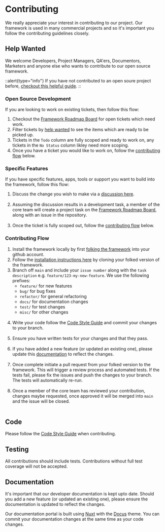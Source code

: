 # Contributing

We really appreciate your interest in contributing to our project. Our framework is used in many commercial projects and so it's important you follow the contributing guidelines closely.

## Help Wanted

We welcome Developers, Project Managers, QA'ers, Documentors, Marketers and anyone else who wants to contribute to our open source framework. 

::alert{type="info"}
If you have not contributed to an open soure project before, [checkout this helpful guide](https://opensource.guide/how-to-contribute/).
::

### Open Source Development

If you are looking to work on existing tickets, then follow this flow:

1. Checkout the [Framework Roadmap Board](https://github.com/orgs/juicyllama/projects/8) for open tickets which need work. 
2. Filter tickets by [help wanted](https://github.com/orgs/juicyllama/projects/8/views/1?filterQuery=label%3A%22help+wanted%22) to see the items which are ready to be picked up.
3. Tickets in the `Todo` column are fully scoped and ready to work on, any tickets in the `No Status` column likley need more scoping. 
4. Once you have a ticket you would like to work on, follow the [contributing flow](#contributing-flow) below.


### Specific Features

If you have specific features, apps, tools or support you want to build into the framework, follow this flow:

1. Discuss the change you wish to make via a [discussion here](https://github.com/juicyllama/framework/discussions).<br><br>
2. Assuming the discussion results in a development task, a member of the core team will create a project task on the [Framework Roadmap Board](https://github.com/orgs/juicyllama/projects/8), along with an issue in the repository.<br><br>
3. Once the ticket is fully scoped out, follow the [contributing flow](#contributing-flow) below.

### Contributing Flow 

1. Install the framework locally by first [folking the framework](https://docs.github.com/en/get-started/quickstart/contributing-to-projects) into your github account.
2. Follow the [installation instructions here](../gettingstarted.md#installation) by cloning your folked version of the framework.
2. Branch off `main` and include your `issue number` along with the `task description` e.g. `feature/123-my-new-feature`. We use the following prefixes:
    - `feature/` for new features
    - `bug/` for bug fixes
    - `refactor/` for general refactoring
    - `docs/` for documentation changes
    - `test/` for test changes
    - `misc/` for other changes<br><br>
4. Write your code follow the [Code Style Guide](./code-style-guide) and commit your changes to your branch.<br><br>
5. Ensure you have written tests for your changes and that they pass.<br><br>
6. If you have added a new feature (or updated an existing one), please update this [documentation](#documentation) to reflect the changes.<br><br>
7. Once complete initiate a pull request from your folked version to the framework. This will trigger a review process and automated tests. If the tests fail, please fix the issues and push the changes to your branch. The tests will automatically re-run.<br><br>
8. Once a member of the core team has reviewed your contribution, changes maybe requested, once approved it will be merged into `main` and the issue will be closed.<br><br>

## Code

Please follow the [Code Style Guide](./code-style-guide) when contributing.

## Testing

All contributions should include tests. Contributions without full test coverage will not be accepted.

## Documentation

It's important that our developer documentation is kept upto date. Should you add a new feature (or updated an existing one), please ensure the documentation is updated to reflect the changes.

Our documentation portal is built using [Nuxt](https://nuxt.com/) with the [Docus](https://docus.dev/) theme. You can commit your documentation changes at the same time as your code changes.
